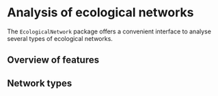 # Analysis of ecological networks

The `EcologicalNetwork` package offers a convenient interface to analyse
several types of ecological networks.

## Overview of features

## Network types


